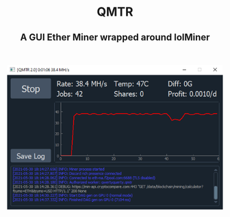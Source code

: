 # <p align="center">QMTR</p>
## <p align="center">A GUI Ether Miner wrapped around lolMiner</p>
<br>
<p align="center">
	<img src="img/qmtr_promo.png" align="center" />
</p>